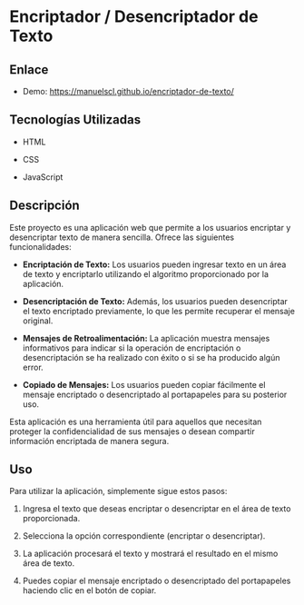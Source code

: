 
# Encriptador / Desencriptador de Texto

  

## Enlace

- Demo: https://manuelscl.github.io/encriptador-de-texto/

  

## Tecnologías Utilizadas

- HTML

- CSS

- JavaScript

  

## Descripción

Este proyecto es una aplicación web que permite a los usuarios encriptar y desencriptar texto de manera sencilla. Ofrece las siguientes funcionalidades:

  

-  **Encriptación de Texto:** Los usuarios pueden ingresar texto en un área de texto y encriptarlo utilizando el algoritmo proporcionado por la aplicación.

  

-  **Desencriptación de Texto:** Además, los usuarios pueden desencriptar el texto encriptado previamente, lo que les permite recuperar el mensaje original.

  

-  **Mensajes de Retroalimentación:** La aplicación muestra mensajes informativos para indicar si la operación de encriptación o desencriptación se ha realizado con éxito o si se ha producido algún error.

  

-  **Copiado de Mensajes:** Los usuarios pueden copiar fácilmente el mensaje encriptado o desencriptado al portapapeles para su posterior uso.

  

Esta aplicación es una herramienta útil para aquellos que necesitan proteger la confidencialidad de sus mensajes o desean compartir información encriptada de manera segura.

  

## Uso

Para utilizar la aplicación, simplemente sigue estos pasos:

  

1. Ingresa el texto que deseas encriptar o desencriptar en el área de texto proporcionada.

2. Selecciona la opción correspondiente (encriptar o desencriptar).

3. La aplicación procesará el texto y mostrará el resultado en el mismo área de texto.

4. Puedes copiar el mensaje encriptado o desencriptado del portapapeles haciendo clic en el botón de copiar.